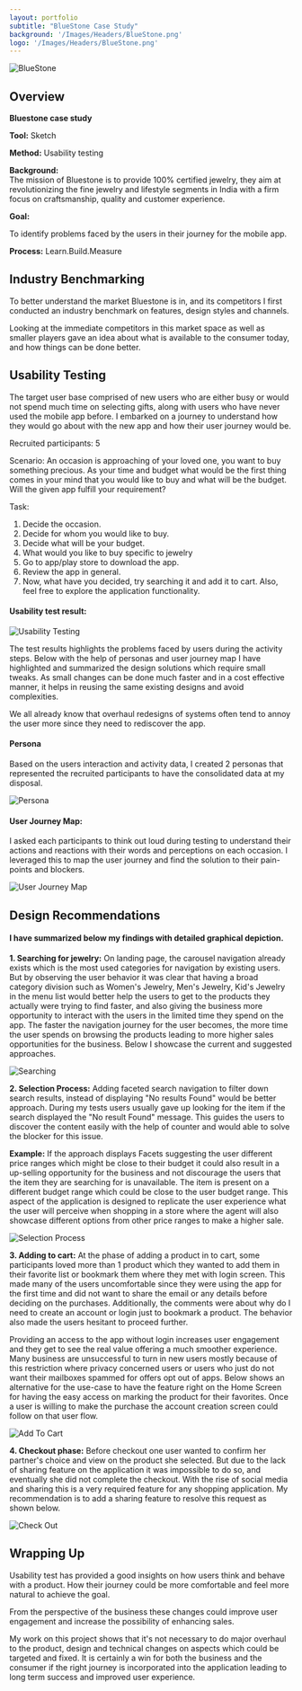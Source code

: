 ```yaml
---
layout: portfolio
subtitle: "BlueStone Case Study"
background: '/Images/Headers/BlueStone.png'
logo: '/Images/Headers/BlueStone.png'
---
```



<!-- # BlueStone -->

<!-- ![CompanyLogo](Images/BlueStoneHeader.png "BlueStone"){: width="720" } -->
<img src="/Images/BlueStoneHeader.png" class="img-fluid" alt="BlueStone">

## Overview

**Bluestone case study**

**Tool:** Sketch

**Method:** Usability testing

**Background:**
<br>The mission of Bluestone is to provide 100% certified jewelry, they aim at revolutionizing the fine jewelry and lifestyle segments in India with a firm focus on craftsmanship, quality and customer experience.</br>

**Goal:**

To identify problems faced by the users in their journey for the mobile app.

**Process:**
Learn.Build.Measure

## Industry Benchmarking

To better understand the market Bluestone is in, and its competitors I first conducted an industry benchmark on features, design styles and channels.

Looking at the immediate competitors in this market space as well as smaller players gave an idea about what is available to the consumer today, and how things can be done better.


## Usability Testing

The target user base comprised of new users who are either busy or would not spend much time on selecting gifts, along with users who have never used the mobile app before. I embarked on a journey to understand how they would go about with the new app and how their user journey would be.

Recruited participants: 5

Scenario: An occasion is approaching of your loved one, you want to buy something precious. As your time and budget what would be the first thing comes in your mind that you would like to buy and what will be the budget. Will the given app fulfill your requirement?

Task:

1. Decide the occasion.
2. Decide for whom you would like to buy.
3. Decide what will be your budget.
4. What would you like to buy specific to jewelry
5. Go to app/play store to download the app.
6. Review the app in general.
7. Now, what have you decided, try searching it and add it to cart. Also, feel free to explore the application functionality.

#### Usability test result:

<!-- [![Usability Testing](Images/BS_Usability_Testing.png "Usability Testing"){: width="720" }](Images/BS_Usability_Testing.png "Usability Testing") -->

<img src="/Images/BS_Usability_Testing.png" class="img-fluid" alt="Usability Testing">

The test results highlights the problems faced by users during the activity steps. Below with the help of personas and user journey map I have highlighted and summarized the design solutions which require small tweaks. As small changes can be done much faster and in a cost effective manner, it helps in reusing the same existing designs and avoid complexities.

We all already know that overhaul redesigns of systems often tend to annoy the user more since they need to rediscover the app.


#### Persona

Based on the users interaction and activity data, I created 2 personas that represented the recruited participants to have the consolidated data at my disposal.

<!-- [![Persona](Images/BS_Persona.png "Persona"){: width="720" }](Images/BS_Persona.png "Persona") -->
<img src="/Images/BS_Persona.png" class="img-fluid" alt="Persona">

#### User Journey Map: 

I asked each participants to think out loud during testing to understand their actions and reactions with their words and perceptions on each occasion. I leveraged this to map the user journey and find the solution to their pain-points and blockers.

<!-- [![User Journey Map](Images/BS_User_Journey_Map.png){: width="720" }](Images/BS_User_Journey_Map.png) -->
<img src="/Images/BS_User_Journey_Map.png" class="img-fluid" alt="User Journey Map">

## Design Recommendations 

#### I have summarized below my findings with detailed graphical depiction.

**1. Searching for jewelry:** On landing page, the carousel navigation already exists which is the most used categories for navigation by existing users. But by observing the user behavior it was clear that having a broad category division such as Women's Jewelry, Men's Jewelry, Kid's Jewelry in the menu list would better help the users to get to the products they actually were trying to find faster, and also giving the business more opportunity to interact with the users in the limited time they spend on the app. The faster the navigation journey for the user becomes, the more time the user spends on browsing the products leading to more higher sales opportunities for the business. Below I showcase the current and suggested approaches.

<!-- [![Searching Jewelry Path](Images/BS_Searching_Jewel.jpeg "Searching"){: width="720" }](Images/BS_Searching_Jewel.jpeg "Searching") -->
<img src="/Images/BS_Searching_Jewel.jpeg" class="img-fluid" alt="Searching">


**2. Selection Process:** Adding faceted search navigation to filter down search results, instead of displaying "No results Found" would be better approach. During my tests users usually gave up looking for the item if the search displayed the "No result Found" message. This guides the users to discover the content easily with the help of counter and would able to solve the blocker for this issue.

**Example:** If the approach displays Facets suggesting the user different price ranges which might be close to their budget it could also result in a up-selling opportunity for the business and not discourage the users that the item they are searching for is unavailable. The item is present on a different budget range which could be close to the user budget range. This aspect of the application is designed to replicate the user experience what the user will perceive when shopping in a store where the agent will also showcase different options from other price ranges to make a higher sale.

<!-- [![Selection Process](Images/BS_Selection_Process.jpeg "Selection Process"){: width="720" }](Images/BS_Selection_Process.jpeg "Selection Process") -->
<img src="/Images/BS_Selection_Process.jpeg" class="img-fluid" alt="Selection Process">

**3. Adding to cart:** At the phase of adding a product in to cart, some participants loved more than 1 product which they wanted to add them in their favorite list or bookmark them where they met with login screen. This made many of the users uncomfortable since they were using the app for the first time and did not want to share the email or any details before deciding on the purchases. Additionally, the comments were about why do I need to create an account or login just to bookmark a product. The behavior also made the users hesitant to proceed further.

Providing an access to the app without login increases user engagement and they get to see the real value offering a much smoother experience. Many business are unsuccessful to turn in new users mostly because of this restriction where privacy concerned users or users who just do not want their mailboxes spammed for offers opt out of apps. Below shows an alternative for the use-case to have the feature right on the Home Screen for having the easy access on marking the product for their favorites. Once a user is willing to make the purchase the account creation screen could follow on that user flow.

<!-- [![Add to Cart](Images/BS_Add_To_Cart.jpeg "Add to cart"){: width="720" }](Images/BS_Add_To_Cart.jpeg "Add to cart") -->
<img src="/Images/BS_Add_To_Cart.jpeg" class="img-fluid" alt="Add To Cart">

**4. Checkout phase:** Before checkout one user wanted to confirm her partner's choice and view on the product she selected. But due to the lack of sharing feature on the application it was impossible to do so, and eventually she did not complete the checkout. With the rise of social media and sharing this is a very required feature for any shopping application. My recommendation is to add a sharing feature to resolve this request as shown below.

<!-- [![CheckOut Page](Images/BS_Check_Out.jpeg "Checkout"){: width="720" }](Images/BS_Check_Out.jpeg "Checkout") -->
<img src="/Images/BS_Check_Out.jpeg" class="img-fluid" alt="Check Out">

## Wrapping Up

Usability test has provided a good insights on how users think and behave with a product. How their journey could be more comfortable and feel more natural to achieve the goal.

From the perspective of the business these changes could improve user engagement and increase the possibility of enhancing sales.

My work on this project shows that it's not necessary to do major overhaul to the product, design and technical changes on aspects which could be targeted and fixed. It is certainly a win for both the business and the consumer if the right journey is incorporated into the application leading to long term success and improved user experience.